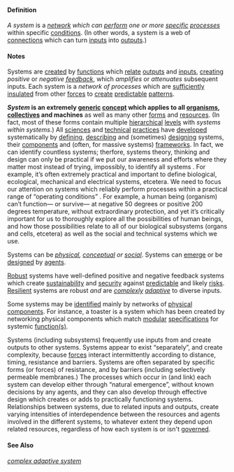 #### Definition

*A system* is a *[network](https://github.com/gcassel/Modular-Organization-Terminology/blob/master/terms/network.md) which can [perform](https://github.com/gcassel/Modular-Organization-Terminology/blob/master/terms/perform.md) one or more [specific](https://github.com/gcassel/Modular-Organization-Terminology/blob/master/terms/specific.md) [processes](https://github.com/gcassel/Modular-Organization-Terminology/blob/master/terms/process.md)* within specific [conditions](https://github.com/gcassel/Modular-Organization-Terminology/blob/master/terms/condition.md).  (In other words, a system is a web of [connections](https://github.com/gcassel/Modular-Organization-Terminology/blob/master/terms/link.md) which can turn [inputs](https://github.com/gcassel/Modular-Organization-Terminology/blob/master/terms/input.md) into [outputs](https://github.com/gcassel/Modular-Organization-Terminology/blob/master/terms/output.md).)

#### Notes

Systems are [created](https://github.com/gcassel/Modular-Organization-Terminology/blob/master/terms/create.md) by [functions](https://github.com/gcassel/Modular-Organization-Terminology/blob/master/terms/function.md) which [relate](https://github.com/gcassel/Modular-Organization-Terminology/blob/master/terms/relate.md) [outputs](https://github.com/gcassel/Modular-Organization-Terminology/blob/master/terms/output.md) and [inputs](https://github.com/gcassel/Modular-Organization-Terminology/blob/master/terms/input.md), [creating](https://github.com/gcassel/Modular-Organization-Terminology/blob/master/terms/create.md) *positive* or *negative [feedback](https://github.com/gcassel/Modular-Organization-Terminology/blob/master/terms/feedback.md)*, which *amplifies* or *attenuates* subsequent inputs. Each system is a *network of processes* which are [sufficiently](https://github.com/gcassel/Modular-Organization-Terminology/blob/master/terms/suffice.md) [insulated](https://github.com/gcassel/Modular-Organization-Terminology/blob/master/terms/insulate.md) from other [forces](https://github.com/gcassel/Modular-Organization-Terminology/blob/master/terms/force.md) to [create](https://github.com/gcassel/Modular-Organization-Terminology/blob/master/terms/create.md) [predictable](https://github.com/gcassel/Modular-Organization-Terminology/blob/master/terms/predict.md) [patterns](https://github.com/gcassel/Modular-Organization-Terminology/blob/master/terms/pattern.md).  

***System* is an extremely [generic](https://github.com/gcassel/Modular-Organization-Terminology/blob/master/terms/generic.md) [concept](https://github.com/gcassel/Modular-Organization-Terminology/blob/master/terms/concept.md) which applies to all [organisms](https://github.com/gcassel/Modular-Organization-Terminology/blob/master/terms/organism.md), [collectives](https://github.com/gcassel/Modular-Organization-Terminology/blob/master/terms/collective.md) and machines** as well as many other [forms](https://github.com/gcassel/Modular-Organization-Terminology/blob/master/terms/form.md) and [resources](https://github.com/gcassel/Modular-Organization-Terminology/blob/master/terms/resource.md).  (In fact, most of these forms contain multiple [hierarchical](https://github.com/gcassel/Modular-Organization-Terminology/blob/master/terms/hierarchy.md) [levels](https://github.com/gcassel/Modular-Organization-Terminology/blob/master/terms/level.md) with *systems within systems*.)  All [sciences](https://github.com/gcassel/Modular-Organization-Terminology/blob/master/terms/science.md) and [technical](https://github.com/gcassel/Modular-Organization-Terminology/blob/master/terms/technical.md) [practices](https://github.com/gcassel/Modular-Organization-Terminology/blob/master/terms/practice.md) have [developed](https://github.com/gcassel/Modular-Organization-Terminology/blob/master/terms/develop.md) systematically by [defining](https://github.com/gcassel/Modular-Organization-Terminology/blob/master/terms/define.md), [describing](https://github.com/gcassel/Modular-Organization-Terminology/blob/master/terms/describe.md) and (sometimes) [designing](https://github.com/gcassel/Modular-Organization-Terminology/blob/master/terms/design.md) systems, their [components](https://github.com/gcassel/Modular-Organization-Terminology/blob/master/terms/component.md) and (often, for massive systems) [frameworks](https://github.com/gcassel/Modular-Organization-Terminology/blob/master/terms/framework.md).  In fact, we can identify countless systems; therfore, systems theory, thinking and design can only be practical if we put our awareness and efforts where they matter most instead of trying, impossibly, to identify all systems . For example, it’s often extremely practical and important to define biological, ecological, mechanical and electrical systems, etcetera. We need to focus our attention on systems which reliably perform processes within a practical range of “operating conditions” . For example, a human being (organism) can’t function— or survive— at negative 50 degrees or positive 200 degrees temperature, without extraordinary protection, and yet it’s critically important for us to thoroughly explore all the possibilities of human beings, and how those possibilities relate to all of our biological subsystems (organs and cells, etcetera) as well as the social and technical systems which we use.

Systems can be *[physical](https://github.com/gcassel/Modular-Organization-Terminology/blob/master/terms/physical.md), [conceptual](https://github.com/gcassel/Modular-Organization-Terminology/blob/master/terms/concept.md) or [social](https://github.com/gcassel/Modular-Organization-Terminology/blob/master/terms/social.md)*.  Systems can [emerge](https://github.com/gcassel/Modular-Organization-Terminology/blob/master/terms/emergence.md) or be [designed](https://github.com/gcassel/Modular-Organization-Terminology/blob/master/terms/design.md) by [agents](https://github.com/gcassel/Modular-Organization-Terminology/blob/master/terms/agent.md).    

[Robust](https://github.com/gcassel/Modular-Organization-Terminology/blob/master/terms/robust.md) systems have well-defined positive and negative feedback systems which create [sustainability](https://github.com/gcassel/Modular-Organization-Terminology/blob/master/terms/sustain.md) and [security](https://github.com/gcassel/Modular-Organization-Terminology/blob/master/terms/secure.md) against [predictable](https://github.com/gcassel/Modular-Organization-Terminology/blob/master/terms/predict.md) and likely [risks](https://github.com/gcassel/Modular-Organization-Terminology/blob/master/terms/risk.md). [Resilient](https://github.com/gcassel/Modular-Organization-Terminology/blob/master/terms/resilient.md) systems are robust *and* are *[complexly](https://github.com/gcassel/Modular-Organization-Terminology/blob/master/terms/complex.md) [adaptive](https://github.com/gcassel/Modular-Organization-Terminology/blob/master/terms/adaptive.md)* to diverse inputs.

Some systems may be [identified](https://github.com/gcassel/Modular-Organization-Terminology/blob/master/terms/identify.md) mainly by networks of [physical](https://github.com/gcassel/Modular-Organization-Terminology/blob/master/terms/physical.md) [components](https://github.com/gcassel/Modular-Organization-Terminology/blob/master/terms/component.md).  For instance, a toaster is a system which has been created by networking physical components which match [modular](https://github.com/gcassel/Modular-Organization-Terminology/blob/master/terms/module.md) [specifications](https://github.com/gcassel/Modular-Organization-Terminology/blob/master/terms/specification.md) for systemic [function(s)](https://github.com/gcassel/Modular-Organization-Terminology/blob/master/terms/function.md).

Systems (including subsystems) frequently use inputs from and create outputs to other systems.  Systems appear to exist “separately”, and create complexity, because [forces](https://github.com/gcassel/Modular-Organization-Terminology/blob/master/terms/force.md) interact intermittently according to distance, timing, resistance and barriers.  Systems are often separated by specific forms (or forces) of resistance, and by barriers (including selectively permeable membranes.)  The processes which occur in (and link) each system can develop either through “natural emergence”, without known decisions by any agents, and they can also develop through effective design which creates or adds to practically functioning systems.   Relationships between systems, due to related inputs and outputs, create varying intensities of interdependence between the resources and agents involved in the different systems, to whatever extent they depend upon related resources, regardless of how each system is or isn't [governed](https://github.com/gcassel/Modular-Organization-Terminology/blob/master/terms/govern.md).

#### See Also

*[complex adaptive system](https://github.com/gcassel/Modular-Organization-Terminology/blob/master/terms/complex-adaptive-system.md)*
